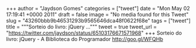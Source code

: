 
+++
author = "Jaydson Gomes"
categories = ["tweet"]
date = "Mon May 02 17:19:41 +0000 2011"
draft = false
image = "No media found for this Tweet"
slug = "43260bbb9b46531293b9565646dca48f0622f68e"
tags = ["tweet"]
title = """Sorteio do livro: jQuery ..."""
tweet = true
tweet_url = "https://twitter.com/jaydson/status/65103176671571968"
+++
Sorteio do livro: jQuery - A Biblioteca do Programador http://goo.gl/WFQHb
